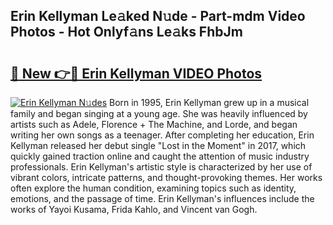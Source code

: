 ## Erin Kellyman Le𝚊ked N𝚞de - Part-mdm Video Photos - Hot Onlyf𝚊ns Le𝚊ks FhbJm

# <h2><a href="http://ab2121.deff.icu/?id=Erin+Kellyman">🔗 New 👉🔴 Erin Kellyman VIDEO Photos</a></h2>

[![Erin Kellyman N𝚞des](https://i.imgur.com/rIISA9y.gif)](http://ab2121.deff.icu/?id=Erin+Kellyman)
Born in 1995, Erin Kellyman grew up in a musical family and began singing at a young age. She was heavily influenced by artists such as Adele, Florence + The Machine, and Lorde, and began writing her own songs as a teenager. After completing her education, Erin Kellyman released her debut single "Lost in the Moment" in 2017, which quickly gained traction online and caught the attention of music industry professionals. Erin Kellyman's artistic style is characterized by her use of vibrant colors, intricate patterns, and thought-provoking themes. Her works often explore the human condition, examining topics such as identity, emotions, and the passage of time. Erin Kellyman's influences include the works of Yayoi Kusama, Frida Kahlo, and Vincent van Gogh.
